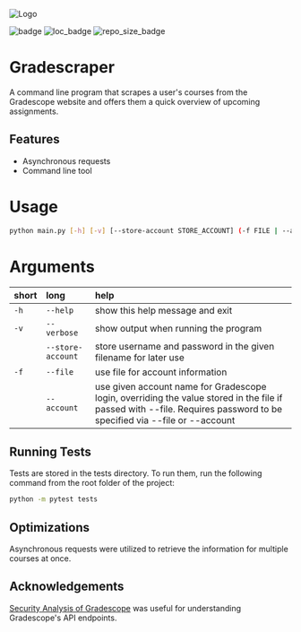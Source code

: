 
![Logo](https://dev-to-uploads.s3.amazonaws.com/uploads/articles/th5xamgrr6se0x5ro4g6.png)


![badge](https://img.shields.io/lgtm/grade/python/github/ParkerHutch/gradescraper)
![loc_badge](https://img.shields.io/tokei/lines/github/ParkerHutch/gradescraper)
![repo_size_badge](https://img.shields.io/github/repo-size/ParkerHutch/gradescraper?label=size)
# Gradescraper

A command line program that scrapes a user's courses from the Gradescope website and offers them a quick overview of upcoming assignments. 


## Features

- Asynchronous requests
- Command line tool

# Usage


```bash
python main.py [-h] [-v] [--store-account STORE_ACCOUNT] (-f FILE | --account USERNAME PASSWORD)

```
# Arguments

|short|long|help|
| :--- | :--- | :--- |
|`-h`|`--help`|show this help message and exit|
|`-v`|`--verbose`|show output when running the program|
||`--store-account`|store username and password in the given filename for later use|
|`-f`|`--file`|use file for account information|
||`--account`|use given account name for Gradescope login, overriding the value stored in the file if passed with --file. Requires password to be specified via --file or --account|

## Running Tests

Tests are stored in the tests directory. To run them, run the following command from the root folder of the project:

```bash
python -m pytest tests
```

## Optimizations

Asynchronous requests were utilized to retrieve the information for multiple courses at once.

  
## Acknowledgements

 [Security Analysis of Gradescope](https://courses.csail.mit.edu/6.857/2016/files/20.pdf) was useful for understanding Gradescope's API endpoints. 


  